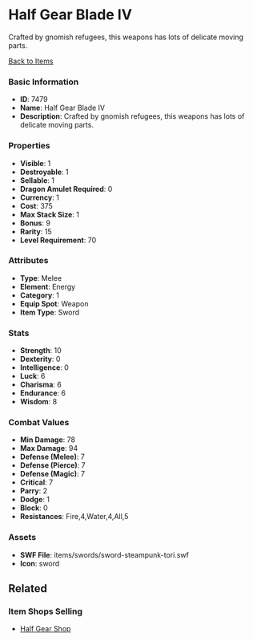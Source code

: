 # Half Gear Blade IV

Crafted by gnomish refugees, this weapons has lots of delicate moving parts.

[Back to Items](../items.md)

### Basic Information

- **ID**: 7479
- **Name**: Half Gear Blade IV
- **Description**: Crafted by gnomish refugees, this weapons has lots of delicate moving parts.

### Properties

- **Visible**: 1
- **Destroyable**: 1
- **Sellable**: 1
- **Dragon Amulet Required**: 0
- **Currency**: 1
- **Cost**: 375
- **Max Stack Size**: 1
- **Bonus**: 9
- **Rarity**: 15
- **Level Requirement**: 70

### Attributes

- **Type**: Melee
- **Element**: Energy
- **Category**: 1
- **Equip Spot**: Weapon
- **Item Type**: Sword

### Stats

- **Strength**: 10
- **Dexterity**: 0
- **Intelligence**: 0
- **Luck**: 6
- **Charisma**: 6
- **Endurance**: 6
- **Wisdom**: 8

### Combat Values

- **Min Damage**: 78
- **Max Damage**: 94
- **Defense (Melee)**: 7
- **Defense (Pierce)**: 7
- **Defense (Magic)**: 7
- **Critical**: 7
- **Parry**: 2
- **Dodge**: 1
- **Block**: 0
- **Resistances**: Fire,4,Water,4,All,5

### Assets

- **SWF File**: items/swords/sword-steampunk-tori.swf
- **Icon**: sword

## Related

### Item Shops Selling

- [Half Gear Shop](../item-shops/277-half-gear-shop.md)

